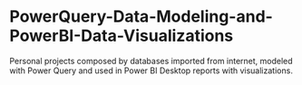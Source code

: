 # PowerQuery-Data-Modeling-and-PowerBI-Data-Visualizations
Personal projects composed by databases imported from internet, modeled with Power Query and used in Power BI Desktop reports  with visualizations.
